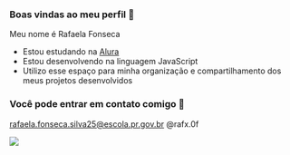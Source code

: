 ### Boas vindas ao meu perfil 🍙

Meu nome é Rafaela Fonseca

- Estou estudando na [Alura](https://ww.alura.com.br)
- Estou desenvolvendo na linguagem JavaScript
- Utilizo esse espaço para minha organização e compartilhamento dos meus projetos desenvolvidos

### Você pode entrar em contato comigo 📧

rafaela.fonseca.silva25@escola.pr.gov.br
@rafx.0f 

![](https://media1.tenor.com/m/QkI-82NcMTwAAAAC/mitsuru-slice-pink-fire-attack.gif)
